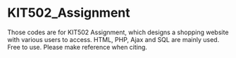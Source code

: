 # KIT502_Assignment
Those codes are for KIT502 Assignment, which designs a shopping website with various users to access.
HTML, PHP, Ajax and SQL are mainly used.
Free to use. Please make reference when citing.

